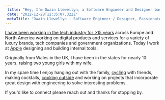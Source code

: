 ```yaml
---
 title: "Hey, I'm Owain Llewellyn, a Software Engineer and Designer based in Austin, TX."
 date: "2022-12-28T12:35:07.322Z"
 metaTitle: "Owain Llewellyn - Software Engineer / Designer, Passionate About Digital Technologies, Great Design & Clever Entrepreneurial Ideas. Austin TX"
---
```


[I have been working in the tech industry for >15 years](https://www.linkedin.com/in/owainllewellyn) across Europe and North America working on digital products and services for a variety of luxury brands, tech companies and government organizations. Today I work at [Apple](https://apple.com/) designing and building internal tools.

Originally from Wales in the UK, I have been in the states for nearly 10 years, raising two young girls with my [wife](https://www.selostudios.com/about).

In my spare time I enjoy hanging out with the family, [cycling](https://breakfastclubatx.com/) with friends, making cocktails, [cooking outside](https://us.gozney.com/) and working on projects that incorporate great design with engineering to solve interesting problems.

If you'd like to connect please reach out and thanks for stopping by.